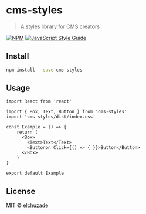 # cms-styles

> A styles library for CMS creators

[![NPM](https://img.shields.io/npm/v/cms-styles.svg)](https://www.npmjs.com/package/cms-styles) [![JavaScript Style Guide](https://img.shields.io/badge/code_style-standard-brightgreen.svg)](https://standardjs.com)

## Install

```bash
npm install --save cms-styles
```

## Usage

```tsx
import React from 'react'

import { Box, Text, Button } from 'cms-styles'
import 'cms-styles/dist/index.css'

const Example = () => {
    return (
      <Box>
        <Text>Text</Text>
        <Buttonon Click={() => { }}>Button</Button>
      </Box>
    )
}

export default Example
```

## License

MIT © [elchuzade](https://github.com/elchuzade)
